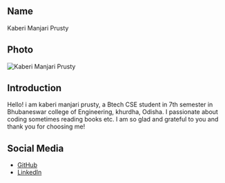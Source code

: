 ## Name
Kaberi Manjari Prusty

## Photo
![Kaberi Manjari Prusty](https://i.postimg.cc/7ZRZ7rFx/1717437717379.jpg)

## Introduction
Hello! i am kaberi manjari prusty, a Btech CSE student in 7th semester in Bhubaneswar college of Engineering, khurdha, Odisha. I passionate about coding sometimes reading books etc. I am so glad and grateful to you and thank you for choosing me!
## Social Media
- [GitHub](https://github.com/coder-kbb)
- [LinkedIn](https://www.linkedin.com/in/kaberi-manjari-prusty-2bb837216?utm_source=share&utm_campaign=share_via&utm_content=profile&utm_medium=android_app) 